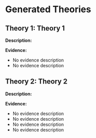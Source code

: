 # Generated Theories

## Theory 1: Theory 1

**Description:** 

**Evidence:**

- No evidence description
- No evidence description

## Theory 2: Theory 2

**Description:** 

**Evidence:**

- No evidence description
- No evidence description
- No evidence description
- No evidence description

